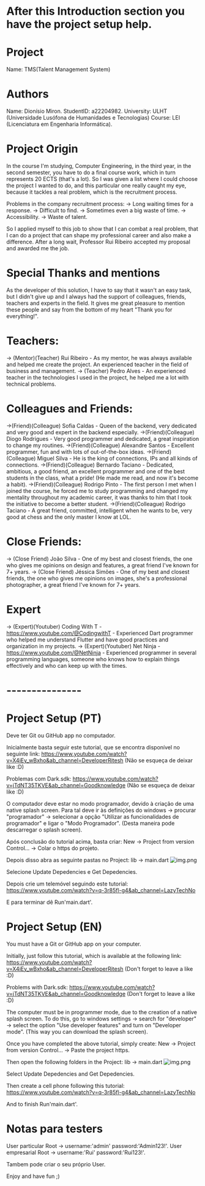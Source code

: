 # After this Introduction section you have the project setup help.

# Project
Name: TMS(Talent Management System)

# Authors
Name: Dionísio Miron. 
StudentID: a22204982.
University: ULHT (Universidade Lusófona de Humanidades e Tecnologias)
Course: LEI (Licenciatura em Engenharia Informática).

# Project Origin
In the course I'm studying, Computer Engineering, in the third year, in the second semester, you have to do a final course work, which in turn represents 20 ECTS (that's a lot).
So I was given a list where I could choose the project I wanted to do, and this particular one really caught my eye, because it tackles a real problem, which is the recruitment process.

Problems in the company recruitment process:
-> Long waiting times for a response.
-> Difficult to find.
-> Sometimes even a big waste of time.
-> Accessibility.
-> Waste of talent.

So I applied myself to this job to show that I can combat a real problem, that I can do a project that can shape my professional career and also make a difference.
After a long wait, Professor Rui Ribeiro accepted my proposal and awarded me the job.

# Special Thanks and mentions
As the developer of this solution, I have to say that it wasn't an easy task, but I didn't give up and 
I always had the support of colleagues, friends, teachers and experts in the field.
It gives me great pleasure to mention these people and say from the bottom of my heart "Thank you for everything!".

# Teachers:
->  (Mentor)(Teacher) Rui Ribeiro - As my mentor, he was always available and helped me create the project. An experienced teacher in the field of business and management.
->          (Teacher) Pedro Alves - An experienced teacher in the technologies I used in the project, he helped me a lot with technical problems.

# Colleagues and Friends:
->(Friend)(Colleague) Sofia Caldas - Queen of the backend, very dedicated and very good and expert in the backend especially.
->(Friend)(Colleague) Diogo Rodrigues - Very good programmer and dedicated, a great inspiration to change my routines.
->(Friend)(Colleague) Alexandre Santos - Excellent programmer, fun and with lots of out-of-the-box ideas.
->(Friend)(Colleague) Miguel Silva - He is the king of connections, IPs and all kinds of connections.
->(Friend)(Colleague) Bernardo Taciano - Dedicated, ambitious, a good friend, an excellent programmer and one of the best students in the class, what a pride! (He made me read, and now it's become a habit).
->(Friend)(Colleague) Rodrigo Pinto - The first person I met when I joined the course, he forced me to study programming and changed my mentality throughout my academic career, 
it was thanks to him that I took the initiative to become a better student.
->(Friend)(Colleague) Rodrigo Taciano - A great friend, committed, intelligent when he wants to be, very good at chess and the only master I know at LOL.

# Close Friends:
-> (Close Friend) João Silva - One of my best and closest friends, the one who gives me opinions on design and features, a great friend I've known for 7+ years.
-> (Close Friend) Jéssica Simões - One of my best and closest friends, the one who gives me opinions on images, she's a professional photographer, a great friend I've known for 7+ years.

# Expert 
-> (Expert)(Youtuber) Coding With T - https://www.youtube.com/@CodingwithT - Experienced Dart programmer who helped me understand Flutter and have good practices and organization in my projects.
-> (Expert)(Youtuber) Net Ninja - https://www.youtube.com/@NetNinja - Experienced programmer in several programming languages, someone who knows how to explain things effectively and who can keep up with the times.


# ---------------
# Project Setup (PT)
Deve ter Git ou GitHub app no computador.

Inicialmente basta seguir este tutorial, que se encontra disponível no seguinte link:
https://www.youtube.com/watch?v=X4iEy_wBxho&ab_channel=DeveloperRitesh
(Não se esqueça de deixar like :D)

Problemas com Dark.sdk:
https://www.youtube.com/watch?v=jTdNT35TKVE&ab_channel=Goodknowledge
(Não se esqueça de deixar like :D)

O computador deve estar no modo programador, devido à criação de uma native splash screen.
Para tal deve ir às definições do windows -> procurar "programador" -> selecionar a opção "Utilizar as funcionalidades de programador" e ligar o "Modo Programador".
(Desta maneira pode descarregar o splash screen).


Após conclusão do tutorial acima, basta criar: New -> Project from version Control... -> Colar o https do projeto.

Depois disso abra as seguinte pastas no Project:
lib -> main.dart
![img.png](img.png)

Selecione Update Depedencies e Get Depedencies.

Depois crie um telemóvel seguindo este tutorial:
https://www.youtube.com/watch?v=q-3r85fl-g4&ab_channel=LazyTechNo

E para terminar dê Run'main.dart'.


# Project Setup (EN)
You must have a Git or GitHub app on your computer.

Initially, just follow this tutorial, which is available at the following link:
https://www.youtube.com/watch?v=X4iEy_wBxho&ab_channel=DeveloperRitesh
(Don't forget to leave a like :D)

Problems with Dark.sdk:
https://www.youtube.com/watch?v=jTdNT35TKVE&ab_channel=Goodknowledge
(Don't forget to leave a like :D)

The computer must be in programmer mode, due to the creation of a native splash screen.
To do this, go to windows settings -> search for "developer" -> select the option "Use developer features" and turn on "Developer mode".
(This way you can download the splash screen).


Once you have completed the above tutorial, simply create: New -> Project from version Control... -> Paste the project https.

Then open the following folders in the Project:
lib -> main.dart
![img.png](img.png)

Select Update Depedencies and Get Depedencies.

Then create a cell phone following this tutorial:
https://www.youtube.com/watch?v=q-3r85fl-g4&ab_channel=LazyTechNo

And to finish Run'main.dart'.


# Notas para testers
User particular Root -> username:'admin' password:'Admin123!'.
User empresarial Root -> username:'Rui' password:'Rui123!'.

Tambem pode criar o seu próprio User.

Enjoy and have fun ;)


